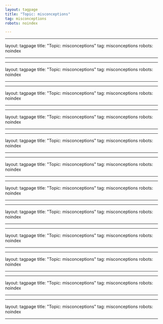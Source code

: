 ```yaml
---
layout: tagpage
title: "Topic: misconceptions"
tag: misconceptions
robots: noindex

---
```

---
layout: tagpage
title: "Topic: misconceptions"
tag: misconceptions
robots: noindex

---
---
layout: tagpage
title: "Topic: misconceptions"
tag: misconceptions
robots: noindex

---
---
layout: tagpage
title: "Topic: misconceptions"
tag: misconceptions
robots: noindex

---
---
layout: tagpage
title: "Topic: misconceptions"
tag: misconceptions
robots: noindex

---
---
layout: tagpage
title: "Topic: misconceptions"
tag: misconceptions
robots: noindex

---
---
layout: tagpage
title: "Topic: misconceptions"
tag: misconceptions
robots: noindex

---
---
layout: tagpage
title: "Topic: misconceptions"
tag: misconceptions
robots: noindex

---
---
layout: tagpage
title: "Topic: misconceptions"
tag: misconceptions
robots: noindex

---
---
layout: tagpage
title: "Topic: misconceptions"
tag: misconceptions
robots: noindex

---
---
layout: tagpage
title: "Topic: misconceptions"
tag: misconceptions
robots: noindex

---
---
layout: tagpage
title: "Topic: misconceptions"
tag: misconceptions
robots: noindex

---
---
layout: tagpage
title: "Topic: misconceptions"
tag: misconceptions
robots: noindex

---
